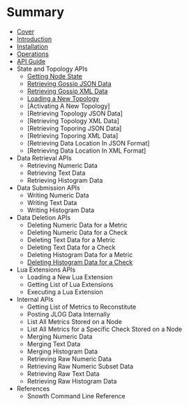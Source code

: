 # Summary

* [Cover](README.md)
* [Introduction](chapter1.md)
* [Installation](installation.md)
* [Operations](operations.md)
* [API Guide](api.md)
 * State and Topology APIs
   * [Getting Node State](api/state.md)
   * [Retrieving Gossip JSON Data](api/gossip-json.md)
   * [Retrieving Gossip XML Data](api/gossip-xml.md)
   * [Loading a New Topology](api/topology)
   * [Activating A New Topology]
   * [Retrieving Topology JSON Data]
   * [Retrieving Topology XML Data]
   * [Retrieving Toporing JSON Data]
   * [Retrieving Toporing XML Data]
   * [Retrieving Data Location In JSON Format]
   * [Retrieving Data Location In XML Format]
 * Data Retrieval APIs
   * Retrieving Numeric Data
   * Retrieving Text Data
   * Retrieving Histogram Data
 * Data Submission APIs
   * Writing Numeric Data
   * Writing Text Data
   * Writing Histogram Data
 * Data Deletion APIs
   * Deleting Numeric Data for a Metric
   * Deleting Numeric Data for a Check
   * Deleting Text Data for a Metric
   * Deleting Text Data for a Check
   * Deleting Histogram Data for a Metric
   * [Deleting Histogram Data for a Check](api/delete-histogram-check.md)
 * Lua Extensions APIs
   * Loading a New Lua Extension
   * Getting List of Lua Extensions
   * Executing a Lua Extension
 * Internal APIs
   * Getting List of Metrics to Reconstitute
   * Posting JLOG Data Internally
   * List All Metrics Stored on a Node
   * List All Metrics for a Specific Check Stored on a Node
   * Merging Numeric Data
   * Merging Text Data
   * Merging Histogram Data
   * Retrieving Raw Numeric Data
   * Retrieving Raw Numeric Subset Data
   * Retrieving Raw Text Data
   * Retrieving Raw Histogram Data
 * References
   * Snowth Command Line Reference  


